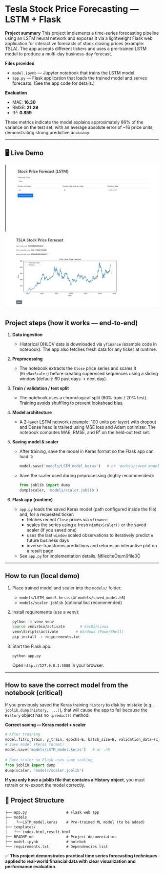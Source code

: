 # Tesla Stock Price Forecasting — LSTM + Flask

**Project summary**
This project implements a time-series forecasting pipeline using an LSTM neural network and exposes it via a lightweight Flask web application for interactive forecasts of stock closing prices (example: TSLA). The app accepts different tickers and uses a pre-trained LSTM model to produce a multi-day business-day forecast.

**Files provided**
- `model.ipynb` — Jupyter notebook that trains the LSTM model.
- `app.py` — Flask application that loads the trained model and serves forecasts. (See the app code for details.)

**Evaluation**
- MAE: **16.30**
- RMSE: **21.29**
- R²: **0.859**

These metrics indicate the model explains approximately 86% of the variance on the test set, with an average absolute error of ~16 price units, demonstrating strong predictive accuracy.

---
## 🖥️ Live Demo
![image](https://github.com/Raiyyan355/Time-series-forecasting--LSTM-/blob/main/screenshot-1759143922485.png?raw=true)
![image](https://github.com/Raiyyan355/Time-series-forecasting--LSTM-/blob/main/Screenshot_29-9-2025_163553_127.0.0.1.jpeg?raw=true)

## Project steps (how it works — end-to-end)

1. **Data ingestion**
   - Historical OHLCV data is downloaded via `yfinance` (example code in notebook). The app also fetches fresh data for any ticker at runtime.

2. **Preprocessing**
   - The notebook extracts the `Close` price series and scales it (`MinMaxScaler`) before creating supervised sequences using a sliding window (default: 60 past days → next day).

3. **Train / validation / test split**
   - The notebook uses a chronological split (80% train / 20% test). Training avoids shuffling to prevent lookahead bias.

4. **Model architecture**
   - A 2-layer LSTM network (example: 100 units per layer) with dropout and Dense head is trained using MSE loss and Adam optimizer. The notebook computes MAE, RMSE, and R² on the held-out test set.

5. **Saving model & scaler**
   - After training, save the model in Keras format so the Flask app can load it:
     ```python
     model.save('models/LSTM_model.keras')   # or 'models/saved_model.h5'
     ```
   - Save the scaler used during preprocessing (highly recommended):
     ```python
     from joblib import dump
     dump(scaler, 'models/scaler.joblib')
     ```

6. **Flask app (runtime)**
   - `app.py` loads the saved Keras model (path configured inside the file) and, for a requested ticker:
     - fetches recent `Close` prices via `yfinance`
     - scales the series using a fresh `MinMaxScaler()` or the saved scaler (if you saved one)
     - uses the last `window` scaled observations to iteratively predict `n` future business days
     - inverse-transforms predictions and returns an interactive plot on a result page
   - See `app.py` for implementation details. fileciteturn0file0

---

## How to run (local demo)

1. Place trained model and scaler into the `models/` folder:
   - `models/LSTM_model.keras` (or `models/saved_model.h5`)
   - `models/scaler.joblib` (optional but recommended)

2. Install requirements (use a venv):
   ```bash
   python -m venv venv
   source venv/bin/activate       # macOS/Linux
   venv\Scripts\activate        # Windows (PowerShell)
   pip install -r requirements.txt
   ```

3. Start the Flask app:
   ```bash
   python app.py
   ```
   Open `http://127.0.0.1:5000` in your browser.

---

## How to save the correct model from the notebook (critical)

If you previously saved the Keras training `history` to disk by mistake (e.g., `joblib.dump(history, ...)`), that will cause the app to fail because the `History` object has no `.predict()` method.

**Correct saving — Keras model + scaler**
```python
# After training
model.fit(x_train, y_train, epochs=E, batch_size=B, validation_data=(x_val, y_val))
# Save model (Keras format)
model.save('models/LSTM_model.keras')   # or .h5

# Save scaler so Flask uses same scaling
from joblib import dump
dump(scaler, 'models/scaler.joblib')
```

**If you only have a joblib file that contains a History object**, you must retrain or re-export the model correctly.

## 📁 Project Structure

```
├── app.py                  # Flask web app
├── models
|    └──LSTM_model.keras    # Pre-trained ML model (to be added)
├── templates/
│   └── index.html,result.html                  
├── README.md               # Project documentation
├── model.ipynb             # notebok           
└── requirements.txt        # Dependencies list
```


✅ **This project demonstrates practical time series forecasting techniques applied to real-world financial data with clear visualization and performance evaluation.**
